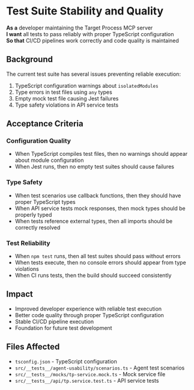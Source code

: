 # Test Suite Stability and Quality

**As a** developer maintaining the Target Process MCP server  
**I want** all tests to pass reliably with proper TypeScript configuration  
**So that** CI/CD pipelines work correctly and code quality is maintained

## Background

The current test suite has several issues preventing reliable execution:
1. TypeScript configuration warnings about `isolatedModules`
2. Type errors in test files using `any` types
3. Empty mock test file causing Jest failures
4. Type safety violations in API service tests

## Acceptance Criteria

### Configuration Quality
- When TypeScript compiles test files, then no warnings should appear about module configuration
- When Jest runs, then no empty test suites should cause failures

### Type Safety
- When test scenarios use callback functions, then they should have proper TypeScript types
- When API service tests mock responses, then mock types should be properly typed
- When tests reference external types, then all imports should be correctly resolved

### Test Reliability  
- When `npm test` runs, then all test suites should pass without errors
- When tests execute, then no console errors should appear from type violations
- When CI runs tests, then the build should succeed consistently

## Impact
- Improved developer experience with reliable test execution
- Better code quality through proper TypeScript configuration
- Stable CI/CD pipeline execution
- Foundation for future test development

## Files Affected
- `tsconfig.json` - TypeScript configuration
- `src/__tests__/agent-usability/scenarios.ts` - Agent test scenarios
- `src/__tests__/mocks/tp-service.mock.ts` - Mock service file  
- `src/__tests__/api/tp.service.test.ts` - API service tests